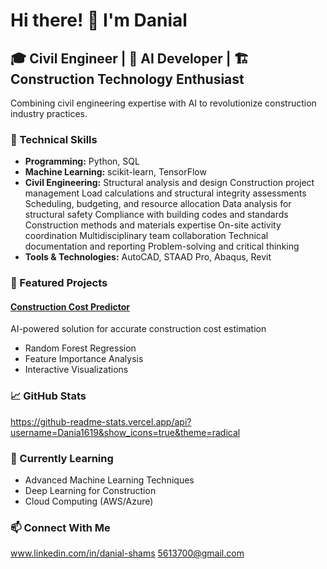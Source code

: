 # Hi there! 👋 I'm Danial

## 🎓 Civil Engineer | 🤖 AI Developer | 🏗️ Construction Technology Enthusiast

Combining civil engineering expertise with AI to revolutionize construction industry practices.

### 🔧 Technical Skills
- **Programming:** Python, SQL
- **Machine Learning:** scikit-learn, TensorFlow
- **Civil Engineering:** Structural analysis and design
Construction project management
Load calculations and structural integrity assessments
Scheduling, budgeting, and resource allocation
Data analysis for structural safety
Compliance with building codes and standards
Construction methods and materials expertise
On-site activity coordination
Multidisciplinary team collaboration
Technical documentation and reporting
Problem-solving and critical thinking
- **Tools & Technologies:** AutoCAD, STAAD Pro, Abaqus, Revit

### 🚀 Featured Projects

#### [Construction Cost Predictor](https://github.com/Dania1619/construction-cost-predictor)
AI-powered solution for accurate construction cost estimation
- Random Forest Regression
- Feature Importance Analysis
- Interactive Visualizations


### 📈 GitHub Stats

https://github-readme-stats.vercel.app/api?username=Dania1619&show_icons=true&theme=radical

### 🌱 Currently Learning
- Advanced Machine Learning Techniques
- Deep Learning for Construction
- Cloud Computing (AWS/Azure)

### 📫 Connect With Me
www.linkedin.com/in/danial-shams
5613700@gmail.com
